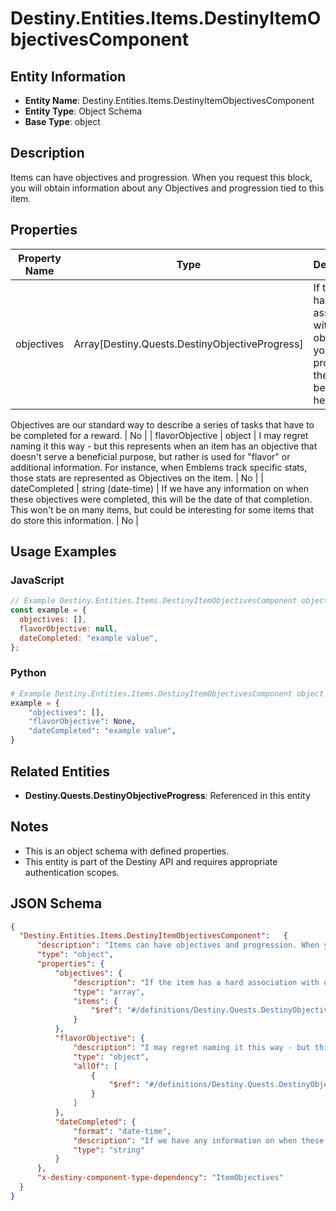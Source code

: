 # Destiny.Entities.Items.DestinyItemObjectivesComponent

## Entity Information
- **Entity Name**: Destiny.Entities.Items.DestinyItemObjectivesComponent
- **Entity Type**: Object Schema
- **Base Type**: object

## Description
Items can have objectives and progression. When you request this block, you will obtain information about any Objectives and progression tied to this item.

## Properties

| Property Name | Type | Description | Required |
|---------------|------|-------------|----------|
| objectives | Array[Destiny.Quests.DestinyObjectiveProgress] | If the item has a hard association with objectives, your progress on them will be defined here. 
Objectives are our standard way to describe a series of tasks that have to be completed for a reward. | No |
| flavorObjective | object | I may regret naming it this way - but this represents when an item has an objective that doesn't serve a beneficial purpose, but rather is used for "flavor" or additional information. For instance, when Emblems track specific stats, those stats are represented as Objectives on the item. | No |
| dateCompleted | string (date-time) | If we have any information on when these objectives were completed, this will be the date of that completion. This won't be on many items, but could be interesting for some items that do store this information. | No |

## Usage Examples

### JavaScript
```javascript
// Example Destiny.Entities.Items.DestinyItemObjectivesComponent object
const example = {
  objectives: [],
  flavorObjective: null,
  dateCompleted: "example value",
};
```

### Python
```python
# Example Destiny.Entities.Items.DestinyItemObjectivesComponent object
example = {
    "objectives": [],
    "flavorObjective": None,
    "dateCompleted": "example value",
}
```

## Related Entities
- **Destiny.Quests.DestinyObjectiveProgress**: Referenced in this entity

## Notes
- This is an object schema with defined properties.
- This entity is part of the Destiny API and requires appropriate authentication scopes.

## JSON Schema
```json
{
  "Destiny.Entities.Items.DestinyItemObjectivesComponent":   {
      "description": "Items can have objectives and progression. When you request this block, you will obtain information about any Objectives and progression tied to this item.",
      "type": "object",
      "properties": {
          "objectives": {
              "description": "If the item has a hard association with objectives, your progress on them will be defined here. \r\nObjectives are our standard way to describe a series of tasks that have to be completed for a reward.",
              "type": "array",
              "items": {
                  "$ref": "#/definitions/Destiny.Quests.DestinyObjectiveProgress"
              }
          },
          "flavorObjective": {
              "description": "I may regret naming it this way - but this represents when an item has an objective that doesn't serve a beneficial purpose, but rather is used for \"flavor\" or additional information. For instance, when Emblems track specific stats, those stats are represented as Objectives on the item.",
              "type": "object",
              "allOf": [
                  {
                      "$ref": "#/definitions/Destiny.Quests.DestinyObjectiveProgress"
                  }
              ]
          },
          "dateCompleted": {
              "format": "date-time",
              "description": "If we have any information on when these objectives were completed, this will be the date of that completion. This won't be on many items, but could be interesting for some items that do store this information.",
              "type": "string"
          }
      },
      "x-destiny-component-type-dependency": "ItemObjectives"
  }
}
```
